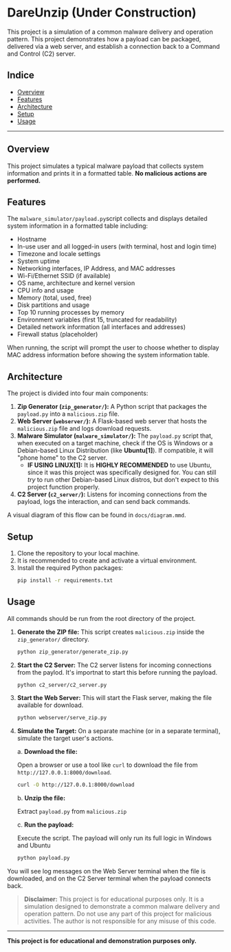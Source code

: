 # DareUnzip (Under Construction)

This project is a simulation of a common malware delivery and operation pattern. This project demonstrates how a payload can be packaged, delivered via a web server, and establish a connection back to a Command and Control (C2) server.

## Indice

- [Overview](#overview)
- [Features](#features)
- [Architecture](#architecture)
- [Setup](#setup)
- [Usage](#usage)

---

## Overview

This project simulates a typical malware payload that collects system information and prints it in a formatted table. **No malicious actions are performed.**

## Features

The `malware_simulator/payload.py`script collects and displays detailed system information in a formatted table including:

- Hostname
- In-use user and all logged-in users (with terminal, host and login time)
- Timezone and locale settings
- System uptime
- Networking interfaces, IP Address, and MAC addresses
- Wi-Fi/Ethernet SSID (if available)
- OS name, architecture and kernel version
- CPU info and usage
- Memory (total, used, free)
- Disk partitions and usage
- Top 10 running processes by memory
- Environment variables (first 15, truncated for readability)
- Detailed network information (all interfaces and addresses)
- Firewall status (placeholder)

When running, the script will prompt the user to choose whether to display MAC address information before showing the system information table.

## Architecture

The project is divided into four main components:

1.  **Zip Generator (`zip_generator/`):** A Python script that packages the `payload.py` into a `malicious.zip` file.
2.  **Web Server (`webserver/`):** A Flask-based web server that hosts the `malicious.zip` file and logs download requests.
3.  **Malware Simulator (`malware_simulator/`):** The `payload.py` script that, when executed on a target machine, check if the OS is Windows or a Debian-based Linux Distribution (like **Ubuntu[1]**). If compatible, it will "phone home" to the C2 server.
     - **IF USING LINUX[1]:** It is **HIGHLY RECOMMENDED** to use Ubuntu, since it was this project was specifically designed for. You can still *try* to run other Debian-based Linux distros, but don't expect to this project function properly.
4.  **C2 Server (`c2_server/`):** Listens for incoming connections from the payload, logs the interaction, and can send back commands.

A visual diagram of this flow can be found in `docs/diagram.mmd`.

## Setup

1.  Clone the repository to your local machine.
2.  It is recommended to create and activate a virtual environment.
3.  Install the required Python packages:
    ```bash
    pip install -r requirements.txt
    ```

## Usage

All commands should be run from the root directory of the project.

1.  **Generate the ZIP file:**
    This script creates `malicious.zip` inside the `zip_generator/` directory.
    ```bash
    python zip_generator/generate_zip.py
    ```

2.  **Start the C2 Server:**
    The C2 server listens for incoming connections from the paylod. It's importnat to start this before running the payload.
    ```bash
    python c2_server/c2_server.py
    ```

3.  **Start the Web Server:**
    This will start the Flask server, making the file available for download.
    ```bash
    python webserver/serve_zip.py
    ```

4.  **Simulate the Target:**
    On a separate machine (or in a separate terminal), simulate the target user's actions.

    a. **Download the file:**

    Open a browser or use a tool like `curl` to download the file from `http://127.0.0.1:8000/download`.
    ```bash
    curl -O http://127.0.0.1:8000/download
    ```
    b. **Unzip the file:**
    
    Extract `payload.py` from `malicious.zip`

    c. **Run the payload:**

    Execute the script. The payload will only run its full logic in Windows and Ubuntu
    ```bash
    python payload.py
    ```

You will see log messages on the Web Server terminal when the file is downloaded, and on the C2 Server terminal when the payload connects back.

> **Disclaimer:** This project is for educational purposes only. It is a simulation designed to demonstrate a common malware delivery and operation pattern. Do not use any part of this project for malicious activities. The author is not responsible for any misuse of this code.

---

**This project is for educational and demonstration purposes only.**